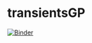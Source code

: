 # transientsGP

[![Binder](https://mybinder.org/badge_logo.svg)](https://mybinder.org/v2/gh/saint-germain/transientsGP/HEAD)
